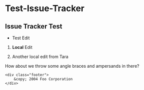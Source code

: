 Test-Issue-Tracker
==================

Issue Tracker Test
-------------------

* Test Edit

1. <b>Local</b> Edit

2. Another local edit from Tara

How about we throw some angle braces and ampersands in there?

    <div class="footer">
        &copy; 2004 Foo Corporation
    </div>
